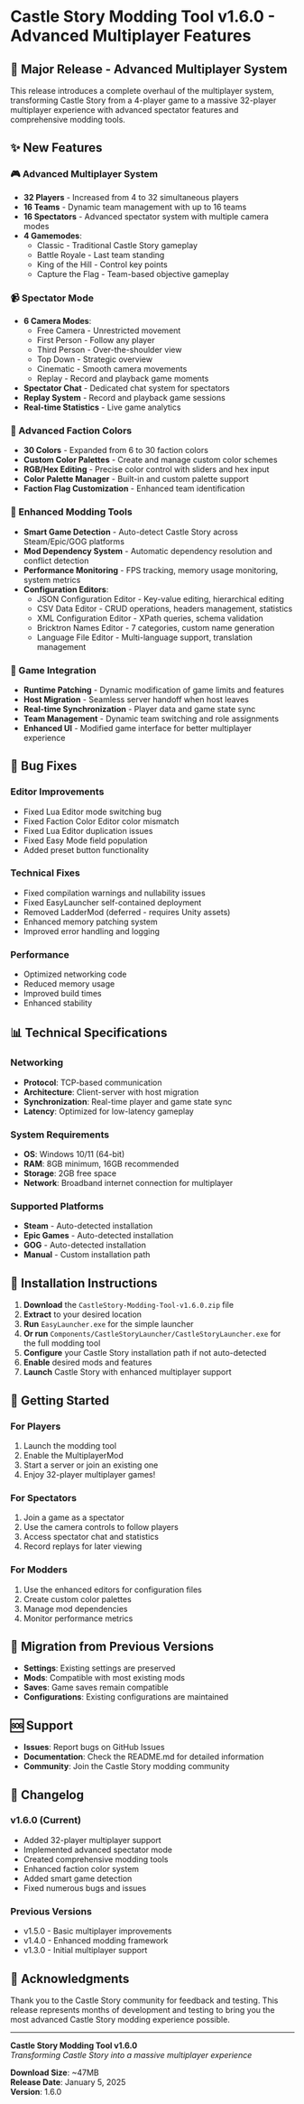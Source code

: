 # Castle Story Modding Tool v1.6.0 - Advanced Multiplayer Features

## 🚀 Major Release - Advanced Multiplayer System

This release introduces a complete overhaul of the multiplayer system, transforming Castle Story from a 4-player game to a massive 32-player multiplayer experience with advanced spectator features and comprehensive modding tools.

## ✨ New Features

### 🎮 Advanced Multiplayer System
- **32 Players** - Increased from 4 to 32 simultaneous players
- **16 Teams** - Dynamic team management with up to 16 teams
- **16 Spectators** - Advanced spectator system with multiple camera modes
- **4 Gamemodes**:
  - Classic - Traditional Castle Story gameplay
  - Battle Royale - Last team standing
  - King of the Hill - Control key points
  - Capture the Flag - Team-based objective gameplay

### 📹 Spectator Mode
- **6 Camera Modes**:
  - Free Camera - Unrestricted movement
  - First Person - Follow any player
  - Third Person - Over-the-shoulder view
  - Top Down - Strategic overview
  - Cinematic - Smooth camera movements
  - Replay - Record and playback game moments
- **Spectator Chat** - Dedicated chat system for spectators
- **Replay System** - Record and playback game sessions
- **Real-time Statistics** - Live game analytics

### 🎨 Advanced Faction Colors
- **30 Colors** - Expanded from 6 to 30 faction colors
- **Custom Color Palettes** - Create and manage custom color schemes
- **RGB/Hex Editing** - Precise color control with sliders and hex input
- **Color Palette Manager** - Built-in and custom palette support
- **Faction Flag Customization** - Enhanced team identification

### 🔧 Enhanced Modding Tools
- **Smart Game Detection** - Auto-detect Castle Story across Steam/Epic/GOG platforms
- **Mod Dependency System** - Automatic dependency resolution and conflict detection
- **Performance Monitoring** - FPS tracking, memory usage monitoring, system metrics
- **Configuration Editors**:
  - JSON Configuration Editor - Key-value editing, hierarchical editing
  - CSV Data Editor - CRUD operations, headers management, statistics
  - XML Configuration Editor - XPath queries, schema validation
  - Bricktron Names Editor - 7 categories, custom name generation
  - Language File Editor - Multi-language support, translation management

### 🎯 Game Integration
- **Runtime Patching** - Dynamic modification of game limits and features
- **Host Migration** - Seamless server handoff when host leaves
- **Real-time Synchronization** - Player data and game state sync
- **Team Management** - Dynamic team switching and role assignments
- **Enhanced UI** - Modified game interface for better multiplayer experience

## 🐛 Bug Fixes

### Editor Improvements
- Fixed Lua Editor mode switching bug
- Fixed Faction Color Editor color mismatch
- Fixed Lua Editor duplication issues
- Fixed Easy Mode field population
- Added preset button functionality

### Technical Fixes
- Fixed compilation warnings and nullability issues
- Fixed EasyLauncher self-contained deployment
- Removed LadderMod (deferred - requires Unity assets)
- Enhanced memory patching system
- Improved error handling and logging

### Performance
- Optimized networking code
- Reduced memory usage
- Improved build times
- Enhanced stability

## 📊 Technical Specifications

### Networking
- **Protocol**: TCP-based communication
- **Architecture**: Client-server with host migration
- **Synchronization**: Real-time player and game state sync
- **Latency**: Optimized for low-latency gameplay

### System Requirements
- **OS**: Windows 10/11 (64-bit)
- **RAM**: 8GB minimum, 16GB recommended
- **Storage**: 2GB free space
- **Network**: Broadband internet connection for multiplayer

### Supported Platforms
- **Steam** - Auto-detected installation
- **Epic Games** - Auto-detected installation  
- **GOG** - Auto-detected installation
- **Manual** - Custom installation path

## 🎯 Installation Instructions

1. **Download** the `CastleStory-Modding-Tool-v1.6.0.zip` file
2. **Extract** to your desired location
3. **Run** `EasyLauncher.exe` for the simple launcher
4. **Or run** `Components/CastleStoryLauncher/CastleStoryLauncher.exe` for the full modding tool
5. **Configure** your Castle Story installation path if not auto-detected
6. **Enable** desired mods and features
7. **Launch** Castle Story with enhanced multiplayer support

## 🚀 Getting Started

### For Players
1. Launch the modding tool
2. Enable the MultiplayerMod
3. Start a server or join an existing one
4. Enjoy 32-player multiplayer games!

### For Spectators
1. Join a game as a spectator
2. Use the camera controls to follow players
3. Access spectator chat and statistics
4. Record replays for later viewing

### For Modders
1. Use the enhanced editors for configuration files
2. Create custom color palettes
3. Manage mod dependencies
4. Monitor performance metrics

## 🔄 Migration from Previous Versions

- **Settings**: Existing settings are preserved
- **Mods**: Compatible with most existing mods
- **Saves**: Game saves remain compatible
- **Configurations**: Existing configurations are maintained

## 🆘 Support

- **Issues**: Report bugs on GitHub Issues
- **Documentation**: Check the README.md for detailed information
- **Community**: Join the Castle Story modding community

## 📝 Changelog

### v1.6.0 (Current)
- Added 32-player multiplayer support
- Implemented advanced spectator mode
- Created comprehensive modding tools
- Enhanced faction color system
- Added smart game detection
- Fixed numerous bugs and issues

### Previous Versions
- v1.5.0 - Basic multiplayer improvements
- v1.4.0 - Enhanced modding framework
- v1.3.0 - Initial multiplayer support

## 🎉 Acknowledgments

Thank you to the Castle Story community for feedback and testing. This release represents months of development and testing to bring you the most advanced Castle Story modding experience possible.

---

**Castle Story Modding Tool v1.6.0**  
*Transforming Castle Story into a massive multiplayer experience*

**Download Size**: ~47MB  
**Release Date**: January 5, 2025  
**Version**: 1.6.0
